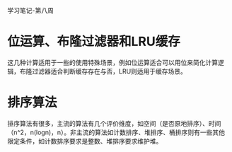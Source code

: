 学习笔记-第八周

# 位运算、布隆过滤器和LRU缓存

这几种计算适用于一些的使用特殊场景，例如位运算适合可以用位来简化计算逻辑，布隆过滤器适合判断缓存存在与否，LRU则适用于缓存场景。

## 

# 排序算法

排序算法有很多，主流的算法有几个评价维度，如空间（是否原地排序）、时间（n^2，n(logn)，n）。非主流的算法如计数排序、堆排序、桶排序则有一些其他限定条件，如计数排序要求是整数、堆排序要求维护堆。